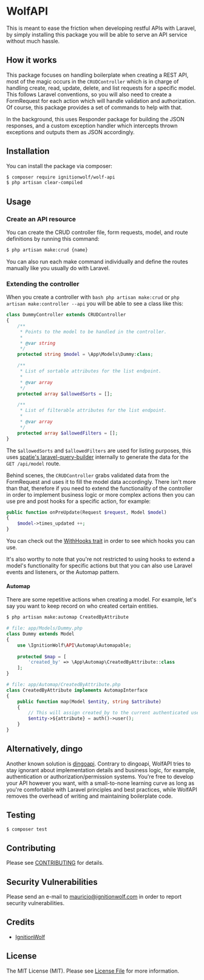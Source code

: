 # WolfAPI

This is meant to ease the friction when developing restful APIs with Laravel, by simply installing this package you
will be able to serve an API service without much hassle.

## How it works

This package focuses on handling boilerplate when creating a REST API, most of the magic occurs in the `CRUDController`
which is in charge of handling create, read, update, delete, and list requests for a specific model. This follows
Laravel conventions, so you will also need to create a FormRequest for each action which will handle validation
and authorization. Of course, this package provides a set of commands to help with that.

In the background, this uses Responder package for building the JSON responses, and a custom exception handler which
intercepts thrown exceptions and outputs them as JSON accordingly.

## Installation

You can install the package via composer:

``` bash
$ composer require ignitionwolf/wolf-api
$ php artisan clear-compiled
```

## Usage

### Create an API resource

You can create the CRUD controller file, form requests, model, and route definitions by running this command:

``` bash
$ php artisan make:crud {name}
```

You can also run each make command individually and define the routes manually like you usually do with Laravel.

### Extending the controller

When you create a controller with ```bash php artisan make:crud``` or ```php artisan make:controller --api``` you will
be able to see a class like this:

```php
class DummyController extends CRUDController
{
    /**
     * Points to the model to be handled in the controller.
     *
     * @var string
     */
    protected string $model = \App\Models\Dummy:class;

    /**
     * List of sortable attributes for the list endpoint.
     *
     * @var array
     */
    protected array $allowedSorts = [];

    /**
     * List of filterable attributes for the list endpoint.
     *
     * @var array
     */
    protected array $allowedFilters = [];
}
```

The ```$allowedSorts``` and ```$allowedFilters``` are used for listing purposes, this uses
[spatie's laravel-query-builder](https://github.com/spatie/laravel-query-builder) internally to generate the data
for the ``` GET /api/model ``` route.


Behind scenes, the ```CRUDController``` grabs validated data from the FormRequest and uses it to fill the model data accordingly.
There isn't more than that, therefore if you need to extend the functionality of the controller in order to implement
business logic or more complex actions then you can use pre and post hooks for a specific action, for example:

```php
public function onPreUpdate(Request $request, Model $model)
{
    $model->times_updated ++;
}
```

You can check out the [WithHooks trait](./src/Concerns/WithHooks.php) in order to see which hooks you can use.

It's also worthy to note that you're not restricted to using hooks to extend a model's functionality for specific actions
but that you can also use Laravel events and listeners, or the Automap pattern.

#### Automap

There are some repetitive actions when creating a model. For example, let's say you want to keep record on who created
certain entities.

```bash
$ php artisan make:automap CreatedByAttribute
```

```php
# file: app/Models/Dummy.php
class Dummy extends Model
{
    use \IgnitionWolf\API\Automap\Automapable;
    
    protected $map = [
        'created_by' => \App\Automap\CreatedByAttribute::class
    ];
}
```

```php
# file: app/Automap/CreatedByAttribute.php
class CreatedByAttribute implements AutomapInterface
{
    public function map(Model $entity, string $attribute)
    {
        // This will assign created_by to the current authenticated user.
        $entity->${attribute} = auth()->user();
    }
}
```

## Alternatively, dingo

Another known solution is [dingoapi](https://github.com/dingo/api). Contrary to dingoapi, WolfAPI tries to stay ignorant
about implementation details and business logic, for example, authentication or authorization/permission systems. You're
free to develop your API however you want, with a small-to-none learning curve as long as you're comfortable
with Laravel principles and best practices, while WolfAPI removes the overhead of writing and maintaining boilerplate code.

## Testing

```bash
$ composer test
```

## Contributing

Please see [CONTRIBUTING](CONTRIBUTING.md) for details.

## Security Vulnerabilities

Please send an e-mail to mauricio@ignitionwolf.com in order to report security vulnerabilities.

## Credits

- [IgnitionWolf](https://github.com/IgnitionWolf)

## License

The MIT License (MIT). Please see [License File](LICENSE.md) for more information.
